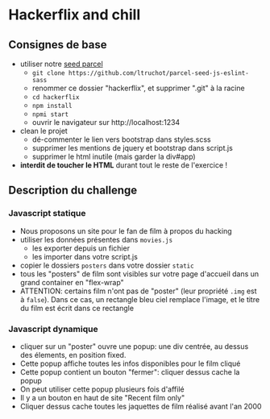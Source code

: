 # Hackerflix and chill
## Consignes de base
- utiliser notre [seed parcel](https://github.com/ltruchot/parcel-seed-js-eslint-sass) 
  - `git clone https://github.com/ltruchot/parcel-seed-js-eslint-sass`
  - renommer ce dossier "hackerflix", et supprimer ".git" à la racine
  - `cd hackerflix`
  - `npm install`
  - `npmi start`
  - ouvrir le navigateur sur http://localhost:1234 
- clean le projet
  - dé-commenter le lien vers bootstrap dans styles.scss
  - supprimer les mentions de jquery et bootstrap dans script.js
  - supprimer le html inutile (mais garder la div#app)
- **interdit de toucher le HTML** durant tout le reste de l'exercice !
  
## Description du challenge

### Javascript statique
- Nous proposons un site pour le fan de film à propos du hacking
- utiliser les données présentes dans `movies.js`
  - les exporter depuis un fichier
  - les importer dans votre script.js
- copier le dossiers `posters` dans votre dossier `static`
- tous les "posters" de film sont visibles sur votre page d'accueil dans un grand container en "flex-wrap"
- ATTENTION: certains film n'ont pas de "poster" (leur propriété `.img` est à `false`). Dans ce cas, un rectangle bleu ciel remplace l'image, et le titre du film est écrit dans ce rectangle

### Javascript dynamique
- cliquer sur un "poster" ouvre une popup: une div centrée, au dessus des élements, en position fixed.
- Cette popup affiche toutes les infos disponibles pour le film cliqué
- Cette popup contient un bouton "fermer": cliquer dessus cache la popup
- On peut utiliser cette popup plusieurs fois d'affilé
- Il y a un bouton en haut de site "Recent film only"
- Cliquer dessus cache toutes les jaquettes de film réalisé avant l'an 2000
